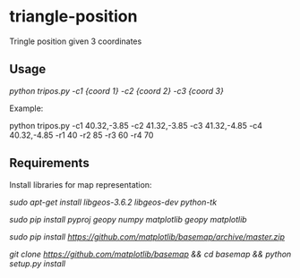 # triangle-position
Tringle position given 3 coordinates

## Usage

*python tripos.py -c1 {coord 1} -c2 {coord 2} -c3 {coord 3}*

Example:

python tripos.py -c1 40.32,-3.85 -c2 41.32,-3.85 -c3 41.32,-4.85 -c4 40.32,-4.85 -r1 40 -r2 85 -r3 60 -r4 70


## Requirements

Install libraries for map representation: 

*sudo apt-get install libgeos-3.6.2 libgeos-dev python-tk*

*sudo pip install pyproj geopy numpy matplotlib geopy matplotlib*

*sudo pip install https://github.com/matplotlib/basemap/archive/master.zip*

*git clone https://github.com/matplotlib/basemap && cd basemap && python setup.py install*


